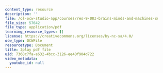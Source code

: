 ```yaml
---
content_type: resource
description: ''
file: /ol-ocw-studio-app/courses/res-9-003-brains-minds-and-machines-summer-course-summer-2015/7368c7faa6324bcc3126ee48f904d722_A4R2PQOHT2w.pdf
file_size: 57642
file_type: application/pdf
learning_resource_types: []
license: https://creativecommons.org/licenses/by-nc-sa/4.0/
ocw_type: OCWFile
resourcetype: Document
title: 3play pdf file
uid: 7368c7fa-a632-4bcc-3126-ee48f904d722
video_metadata:
  youtube_id: null
---
```

